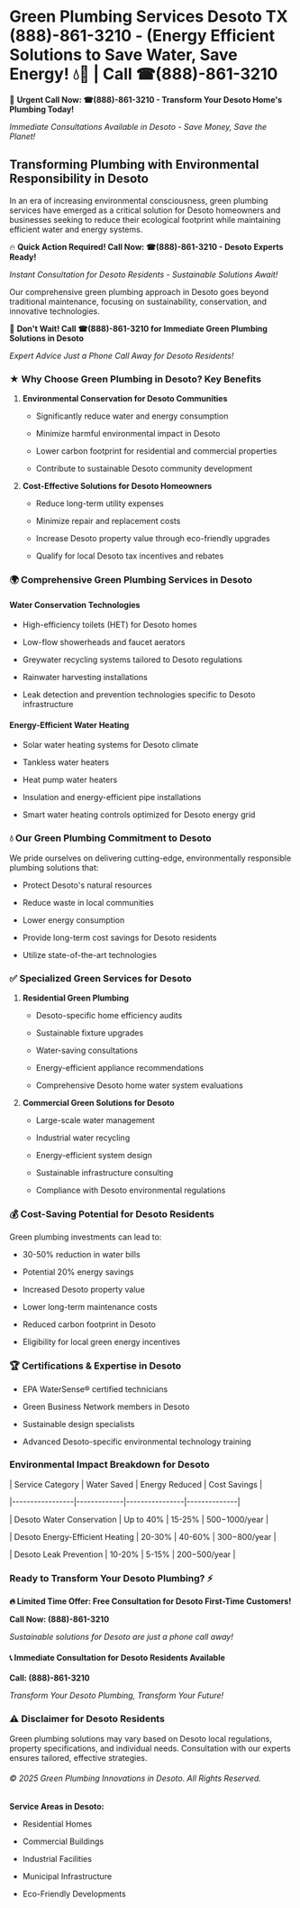 # Green Plumbing Services Desoto TX (888)-861-3210 - (Energy Efficient Solutions to Save Water, Save Energy! 💧🌿 | Call ☎(888)-861-3210

🚨 **Urgent Call Now: ☎(888)-861-3210 - Transform Your Desoto Home's Plumbing Today!**
*Immediate Consultations Available in Desoto - Save Money, Save the Planet!*

## Transforming Plumbing with Environmental Responsibility in Desoto

In an era of increasing environmental consciousness, green plumbing services have emerged as a critical solution for Desoto homeowners and businesses seeking to reduce their ecological footprint while maintaining efficient water and energy systems. 

🔥 **Quick Action Required! Call Now: ☎(888)-861-3210 - Desoto Experts Ready!**
*Instant Consultation for Desoto Residents - Sustainable Solutions Await!*

Our comprehensive green plumbing approach in Desoto goes beyond traditional maintenance, focusing on sustainability, conservation, and innovative technologies.

🚨 **Don't Wait! Call ☎(888)-861-3210 for Immediate Green Plumbing Solutions in Desoto**
*Expert Advice Just a Phone Call Away for Desoto Residents!*

### ★ Why Choose Green Plumbing in Desoto? Key Benefits

1. **Environmental Conservation for Desoto Communities** 
   - Significantly reduce water and energy consumption
   - Minimize harmful environmental impact in Desoto
   - Lower carbon footprint for residential and commercial properties
   - Contribute to sustainable Desoto community development

2. **Cost-Effective Solutions for Desoto Homeowners** 
   - Reduce long-term utility expenses
   - Minimize repair and replacement costs
   - Increase Desoto property value through eco-friendly upgrades
   - Qualify for local Desoto tax incentives and rebates

### 🌍 Comprehensive Green Plumbing Services in Desoto

#### Water Conservation Technologies
- High-efficiency toilets (HET) for Desoto homes
- Low-flow showerheads and faucet aerators
- Greywater recycling systems tailored to Desoto regulations
- Rainwater harvesting installations
- Leak detection and prevention technologies specific to Desoto infrastructure

#### Energy-Efficient Water Heating
- Solar water heating systems for Desoto climate
- Tankless water heaters
- Heat pump water heaters
- Insulation and energy-efficient pipe installations
- Smart water heating controls optimized for Desoto energy grid

### 💧 Our Green Plumbing Commitment to Desoto

We pride ourselves on delivering cutting-edge, environmentally responsible plumbing solutions that:
- Protect Desoto's natural resources
- Reduce waste in local communities
- Lower energy consumption
- Provide long-term cost savings for Desoto residents
- Utilize state-of-the-art technologies

### ✅ Specialized Green Services for Desoto

1. **Residential Green Plumbing**
   - Desoto-specific home efficiency audits
   - Sustainable fixture upgrades
   - Water-saving consultations
   - Energy-efficient appliance recommendations
   - Comprehensive Desoto home water system evaluations

2. **Commercial Green Solutions for Desoto**
   - Large-scale water management
   - Industrial water recycling
   - Energy-efficient system design
   - Sustainable infrastructure consulting
   - Compliance with Desoto environmental regulations

### 💰 Cost-Saving Potential for Desoto Residents

Green plumbing investments can lead to:
- 30-50% reduction in water bills
- Potential 20% energy savings
- Increased Desoto property value
- Lower long-term maintenance costs
- Reduced carbon footprint in Desoto
- Eligibility for local green energy incentives

### 🏆 Certifications & Expertise in Desoto

- EPA WaterSense® certified technicians
- Green Business Network members in Desoto
- Sustainable design specialists
- Advanced Desoto-specific environmental technology training

### Environmental Impact Breakdown for Desoto

| Service Category | Water Saved | Energy Reduced | Cost Savings |
|-----------------|-------------|----------------|--------------|
| Desoto Water Conservation | Up to 40% | 15-25% | $500-$1000/year |
| Desoto Energy-Efficient Heating | 20-30% | 40-60% | $300-$800/year |
| Desoto Leak Prevention | 10-20% | 5-15% | $200-$500/year |

### Ready to Transform Your Desoto Plumbing? ⚡

**🔥 Limited Time Offer: Free Consultation for Desoto First-Time Customers!**

**Call Now: (888)-861-3210**
*Sustainable solutions for Desoto are just a phone call away!*

#### 📞 Immediate Consultation for Desoto Residents Available

**Call: (888)-861-3210**
*Transform Your Desoto Plumbing, Transform Your Future!*

### ⚠️ Disclaimer for Desoto Residents

Green plumbing solutions may vary based on Desoto local regulations, property specifications, and individual needs. Consultation with our experts ensures tailored, effective strategies.

###### © 2025 Green Plumbing Innovations in Desoto. All Rights Reserved.

**Service Areas in Desoto:** 
- Residential Homes
- Commercial Buildings
- Industrial Facilities
- Municipal Infrastructure
- Eco-Friendly Developments